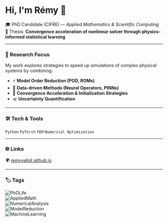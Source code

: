# Hi, I'm Rémy 👋  

🎓 PhD Candidate (CIFRE) — *Applied Mathematics & Scientific Computing*  
📍 Thesis: **Convergence acceleration of nonlinear solver through physics-informed statistical learning**  

---

### 🔎 Research Focus

My work explores strategies to speed up simulations of complex physical systems by combining:  
- ⚡ **Model Order Reduction (POD, ROMs)**  
- 🧠 **Data-driven Methods (Neural Operators, PINNs)**  
- 🎯 **Convergence Acceleration & Initialization Strategies**  
- 📊 **Uncertainty Quantification**  

---

### 🛠️ Tech & Tools
`Python` `PyTorch` `FEM` `Numerical Optimization`  

---

### 🌐 Links
🌍 [remyvallot.github.io](https://remyvallot.github.io)  

---

### 🏷️ Tags
![PhDLife](https://img.shields.io/badge/-PhDLife-000?style=flat&logo=academia&logoColor=white)  
![AppliedMath](https://img.shields.io/badge/-AppliedMath-000?style=flat&logo=python&logoColor=white)  
![NumericalAnalysis](https://img.shields.io/badge/-NumericalAnalysis-000?style=flat&logo=gnu&logoColor=white)  
![ModelReduction](https://img.shields.io/badge/-ModelReduction-000?style=flat&logo=scikitlearn&logoColor=white)  
![MachineLearning](https://img.shields.io/badge/-MachineLearning-000?style=flat&logo=pytorch&logoColor=white)  
